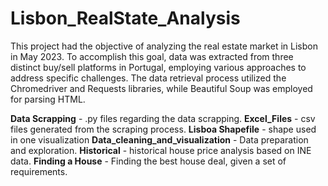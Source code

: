 # Lisbon_RealState_Analysis

This project had the objective of analyzing the real estate market in Lisbon in May 2023. 
To accomplish this goal, data was extracted from three distinct buy/sell platforms in Portugal, employing various approaches to address specific challenges. 
The data retrieval process utilized the Chromedriver and Requests libraries, while Beautiful Soup was employed for parsing HTML.

**Data Scrapping** - .py files regarding the data scrapping.
**Excel_Files** - csv files generated from the scraping process.
**Lisboa Shapefile** - shape used in one visualization 
**Data_cleaning_and_visualization** - Data preparation and exploration.
**Historical** - historical house price analysis based on INE data.
**Finding a House** - Finding the best house deal, given a set of requirements.



